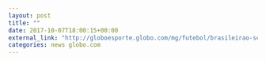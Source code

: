 ```yaml
---
layout: post
title: ""
date: 2017-10-07T18:00:15+00:00
external_link: "http://globoesporte.globo.com/mg/futebol/brasileirao-serie-a/jogo/07-10-2017/cruzeiro-ponte-preta/"
categories: news globo.com
---
```

